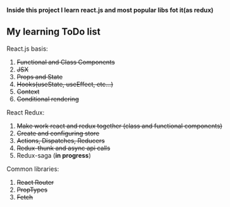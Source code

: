 **Inside this project I learn react.js and most popular libs fot it(as redux)**

My learning ToDo list
-
React.js basis:
1) ~~Functional and Class Components~~
2) ~~JSX~~
3) ~~Props and State~~
4) ~~Hooks(useState, useEffect, etc...)~~
5) ~~Context~~
6) ~~Conditional rendering~~

React Redux:
1) ~~Make work react and redux together (class and functional components)~~
2) ~~Create and configuring store~~
3) ~~Actions, Dispatches, Reducers~~
4) ~~Redux-thunk and async api calls~~
5) Redux-saga (**in progress**)

Common libraries:
1) ~~React Router~~ 
2) ~~PropTypes~~
3) ~~Fetch~~